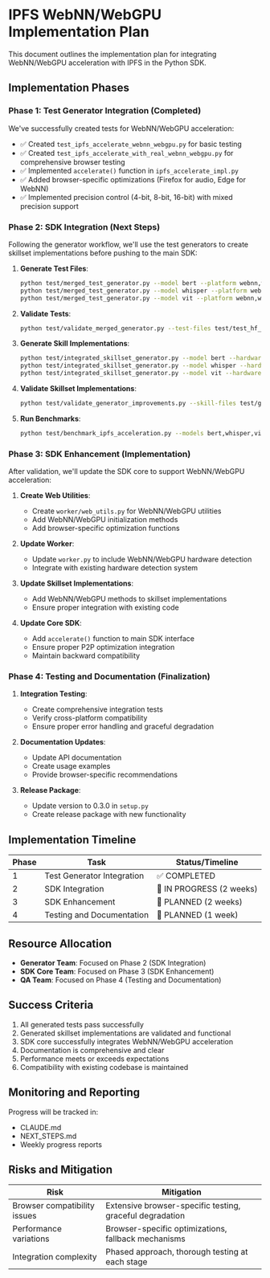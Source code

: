 # IPFS WebNN/WebGPU Implementation Plan

This document outlines the implementation plan for integrating WebNN/WebGPU acceleration with IPFS in the Python SDK.

## Implementation Phases

### Phase 1: Test Generator Integration (Completed)

We've successfully created tests for WebNN/WebGPU acceleration:

- ✅ Created `test_ipfs_accelerate_webnn_webgpu.py` for basic testing
- ✅ Created `test_ipfs_accelerate_with_real_webnn_webgpu.py` for comprehensive browser testing
- ✅ Implemented `accelerate()` function in `ipfs_accelerate_impl.py`
- ✅ Added browser-specific optimizations (Firefox for audio, Edge for WebNN)
- ✅ Implemented precision control (4-bit, 8-bit, 16-bit) with mixed precision support

### Phase 2: SDK Integration (Next Steps)

Following the generator workflow, we'll use the test generators to create skillset implementations before pushing to the main SDK:

1. **Generate Test Files**:
   ```bash
   python test/merged_test_generator.py --model bert --platform webnn,webgpu --output test/test_hf_bert_web_platform.py
   python test/merged_test_generator.py --model whisper --platform webnn,webgpu --output test/test_hf_whisper_web_platform.py
   python test/merged_test_generator.py --model vit --platform webnn,webgpu --output test/test_hf_vit_web_platform.py
   ```

2. **Validate Tests**:
   ```bash
   python test/validate_merged_generator.py --test-files test/test_hf_bert_web_platform.py,test/test_hf_whisper_web_platform.py,test/test_hf_vit_web_platform.py
   ```

3. **Generate Skill Implementations**:
   ```bash
   python test/integrated_skillset_generator.py --model bert --hardware webnn,webgpu --cross-platform --output test/generated_skillsets/hf_bert_web.py
   python test/integrated_skillset_generator.py --model whisper --hardware webnn,webgpu --cross-platform --output test/generated_skillsets/hf_whisper_web.py
   python test/integrated_skillset_generator.py --model vit --hardware webnn,webgpu --cross-platform --output test/generated_skillsets/hf_vit_web.py
   ```

4. **Validate Skillset Implementations**:
   ```bash
   python test/validate_generator_improvements.py --skill-files test/generated_skillsets/hf_bert_web.py,test/generated_skillsets/hf_whisper_web.py,test/generated_skillsets/hf_vit_web.py
   ```

5. **Run Benchmarks**:
   ```bash
   python test/benchmark_ipfs_acceleration.py --models bert,whisper,vit --platforms webnn,webgpu
   ```

### Phase 3: SDK Enhancement (Implementation)

After validation, we'll update the SDK core to support WebNN/WebGPU acceleration:

1. **Create Web Utilities**:
   - Create `worker/web_utils.py` for WebNN/WebGPU utilities
   - Add WebNN/WebGPU initialization methods 
   - Add browser-specific optimization functions

2. **Update Worker**:
   - Update `worker.py` to include WebNN/WebGPU hardware detection
   - Integrate with existing hardware detection system

3. **Update Skillset Implementations**:
   - Add WebNN/WebGPU methods to skillset implementations 
   - Ensure proper integration with existing code

4. **Update Core SDK**:
   - Add `accelerate()` function to main SDK interface
   - Ensure proper P2P optimization integration
   - Maintain backward compatibility

### Phase 4: Testing and Documentation (Finalization)

1. **Integration Testing**:
   - Create comprehensive integration tests
   - Verify cross-platform compatibility
   - Ensure proper error handling and graceful degradation

2. **Documentation Updates**:
   - Update API documentation
   - Create usage examples
   - Provide browser-specific recommendations

3. **Release Package**:
   - Update version to 0.3.0 in `setup.py`
   - Create release package with new functionality

## Implementation Timeline

| Phase | Task | Status/Timeline |
|-------|------|----------------|
| 1 | Test Generator Integration | ✅ COMPLETED |
| 2 | SDK Integration | 🔄 IN PROGRESS (2 weeks) |
| 3 | SDK Enhancement | 🔲 PLANNED (2 weeks) |
| 4 | Testing and Documentation | 🔲 PLANNED (1 week) |

## Resource Allocation

- **Generator Team**: Focused on Phase 2 (SDK Integration)
- **SDK Core Team**: Focused on Phase 3 (SDK Enhancement)
- **QA Team**: Focused on Phase 4 (Testing and Documentation)

## Success Criteria

1. All generated tests pass successfully
2. Generated skillset implementations are validated and functional
3. SDK core successfully integrates WebNN/WebGPU acceleration
4. Documentation is comprehensive and clear
5. Performance meets or exceeds expectations
6. Compatibility with existing codebase is maintained

## Monitoring and Reporting

Progress will be tracked in:
- CLAUDE.md
- NEXT_STEPS.md
- Weekly progress reports

## Risks and Mitigation

| Risk | Mitigation |
|------|------------|
| Browser compatibility issues | Extensive browser-specific testing, graceful degradation |
| Performance variations | Browser-specific optimizations, fallback mechanisms |
| Integration complexity | Phased approach, thorough testing at each stage |